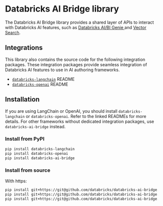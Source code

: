 # Databricks AI Bridge library

The Databricks AI Bridge library provides a shared layer of APIs to interact with Databricks AI features, such as [Databricks AI/BI Genie ](https://www.databricks.com/product/ai-bi/genie) and [Vector Search](https://docs.databricks.com/en/generative-ai/vector-search.html).

## Integrations

This library also contains the source code for the following integration packages. These integration packages provide seamless integration of Databricks AI features to use in AI authoring frameworks.

- [`databricks-langchain`](./integrations/langchain/README.md) README
- [`databricks-openai`](./integrations/openai/README.md) README

## Installation

If you are using LangChain or OpenAI, you should install `databricks-langchain` or `databricks-openai`. Refer to the linked READMEs for more details. For other frameworks without dedicated integration packages, use `databricks-ai-bridge` instead.

### Install from PyPI

```sh
pip install databricks-langchain
pip install databricks-openai
pip install databricks-ai-bridge

```

### Install from source

With https:

```sh
pip install git+https://git@github.com/databricks/databricks-ai-bridge.git#subdirectory=integrations/langchain
pip install git+https://git@github.com/databricks/databricks-ai-bridge.git#subdirectory=integrations/openai
pip install git+https://git@github.com/databricks/databricks-ai-bridge.git

```
